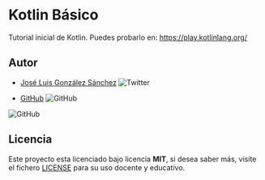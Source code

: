 # Kotlin Básico

Tutorial inicial de Kotlin. Puedes probarlo en: https://play.kotlinlang.org/

## Autor

- [José Luis González Sánchez](https://twitter.com/joseluisgonsan) ![Twitter](https://img.shields.io/twitter/follow/joseluisgonsan?style=social)

- [GitHub](https://github.com/joseluisgs) ![GitHub](https://img.shields.io/github/followers/joseluisgs?style=social)

![GitHub](https://img.shields.io/github/last-commit/joseluisgs/kotlin-basico2020)

## Licencia

Este proyecto esta licenciado bajo licencia **MIT**, si desea saber más, visite el fichero [LICENSE](https://github.com/joseluisgs/kotlin-basico2020/blob/master/LISENCE) para su uso docente y educativo.
